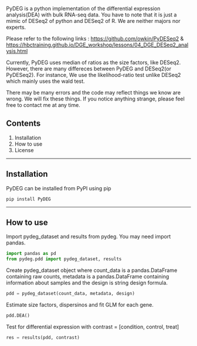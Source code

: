PyDEG is a python implementation of the differential expression analysis(DEA) with bulk RNA-seq data. You have to note that it is just a mimic of DESeq2 of python and DESeq2 of R. We are neither majors nor experts. 

Please refer to the following links : https://github.com/owkin/PyDESeq2 & https://hbctraining.github.io/DGE_workshop/lessons/04_DGE_DESeq2_analysis.html

Currently, PyDEG uses median of ratios as the size factors, like DESeq2. However, there are many differeces between PyDEG and DESeq2(or PyDESeq2). For instance, We use the likelihood-ratio test unlike DESeq2 which mainly uses the wald test.

There may be many errors and the code may reflect things we know are wrong. We will fix these things. If you notice anything strange, please feel free to contact me at any time.

## Contents

1. Installation
2. How to use
3. License

---
## Installation
PyDEG can be installed from PyPI using pip
```
pip install PyDEG
```

---
## How to use
Import pydeg_dataset and results from pydeg. You may need import pandas.
```python
import pandas as pd
from pydeg.pdd import pydeg_dataset, results
```
Create pydeg_dataset object where count_data is a pandas.DataFrame containing raw counts, metadata is a pandas.DataFrame containing information about samples and the design is string design formula.
```python
pdd = pydeg_dataset(count_data, metadata, design)
```
Estimate size factors, dispersinos and fit GLM for each gene.
```python
pdd.DEA()
```
Test for differential expression with contrast = [condition, control, treat]
```python
res = results(pdd, contrast)
```

